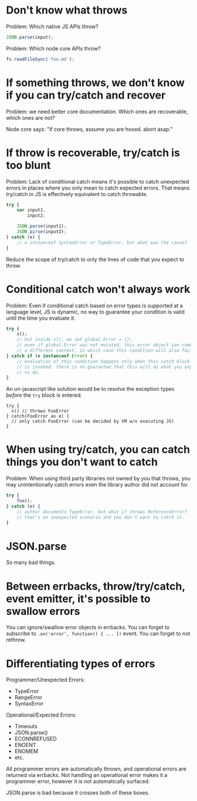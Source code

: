 # Don't know what throws

Problem: Which native JS APIs throw?

```js
JSON.parse(input);
```

Problem: Which node core APIs throw?

```js
fs.readFileSync('foo.md');
```

# If something throws, we don't know if you can try/catch and recover

Problem: we need better core documentation. Which ones are recoverable, which
ones are not?

Node core says: "if core throws, assume you are hosed. abort asap."

# If throw is recoverable, try/catch is too blunt

Problem: Lack of conditional catch means it's possible to catch unexpected
errors in places where you only mean to catch expected errors. That means
try/catch in JS is effectively equivalent to catch throwable.

```js
try {
    var input1,
        input2;

    JSON.parse(input1);
    JSON.pirse(input2);
} catch (e) {
    // e instanceof SyntaxError or TypeError, but what was the cause?
}
```

Reduce the scope of try/catch to only the lines of code that you expect to
throw.

# Conditional catch won't always work

Problem: Even if conditional catch based on error types is supported at a
language level, JS is dynamic, no way to guarantee your condition is valid
until the time you evaluate it.


```js
try {
    x();
    // but inside x(), we set global.Error = {};
    // even if global.Error was not mutated, this error object can come from
    // a different context, in which case this condition will also fail.
} catch if (e instanceof Error) {
    // evaluation of this condition happens only when this catch block
    // is invoked. there is no guarantee that this will do what you expect it
    // to do.
}
```

An un-javascript like solution would be to resolve the exception types
*before* the `try` block is entered.

```
try {
  x() // throws FooError
} catch(FooError as e) {
  // only catch FooError (can be decided by VM w/o executing JS)
}
```

# When using try/catch, you can catch things you don't want to catch

Problem: When using third party libraries not owned by you that throws, you may
unintentionally catch errors even the library author did not account for.

```js
try {
    foo();
} catch (e) {
    // author documents TypeError, but what if throws ReferenceError?
    // that's an unexpected scenario and you don't want to catch it.
}
```

# JSON.parse

So many bad things.

# Between errbacks, throw/try/catch, event emitter, it's possible to swallow errors

You can ignore/swallow error objects in errbacks.
You can forget to subscribe to `.on('error', function() { ... })` event.
You can forget to not rethrow.

# Differentiating types of errors

Programmer/Unexpected Errors:
  - TypeError
  - RangeError
  - SyntaxError

Operational/Expected Errors:
  - Timeouts
  - JSON.parse()
  - ECONNREFUSED
  - ENOENT
  - ENOMEM
  - etc.

All programmer errors are automatically thrown, and operational errors are
returned via errbacks. Not handling an operational error makes it a programmer
error, however it is not automatically surfaced.

JSON.parse is bad because it crosses both of these boxes.


